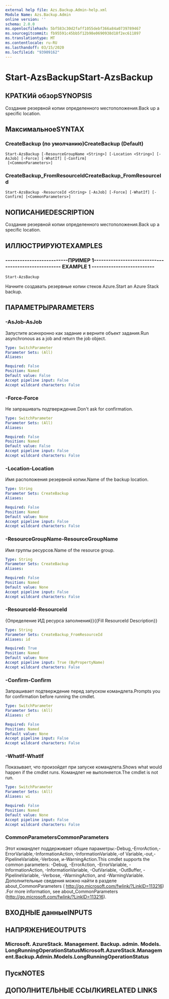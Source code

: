 ```yaml
---
external help file: Azs.Backup.Admin-help.xml
Module Name: Azs.Backup.Admin
online version: ''
schema: 2.0.0
ms.openlocfilehash: 5bf583c30d2faff1055debf366a84a0739789467
ms.sourcegitcommit: fb95591c45bb5f12b98e0690938d18f2ec611897
ms.translationtype: MT
ms.contentlocale: ru-RU
ms.lasthandoff: 03/15/2020
ms.locfileid: "93909162"
---
```

# <span data-ttu-id="d7f28-101">Start-AzsBackup</span><span class="sxs-lookup"><span data-stu-id="d7f28-101">Start-AzsBackup</span></span>

## <span data-ttu-id="d7f28-102">КРАТКИй обзор</span><span class="sxs-lookup"><span data-stu-id="d7f28-102">SYNOPSIS</span></span>
<span data-ttu-id="d7f28-103">Создание резервной копии определенного местоположения.</span><span class="sxs-lookup"><span data-stu-id="d7f28-103">Back up a specific location.</span></span>

## <span data-ttu-id="d7f28-104">Максимальное</span><span class="sxs-lookup"><span data-stu-id="d7f28-104">SYNTAX</span></span>

### <span data-ttu-id="d7f28-105">CreateBackup (по умолчанию)</span><span class="sxs-lookup"><span data-stu-id="d7f28-105">CreateBackup (Default)</span></span>
```
Start-AzsBackup [-ResourceGroupName <String>] [-Location <String>] [-AsJob] [-Force] [-WhatIf] [-Confirm]
 [<CommonParameters>]
```

### <span data-ttu-id="d7f28-106">CreateBackup_FromResourceId</span><span class="sxs-lookup"><span data-stu-id="d7f28-106">CreateBackup_FromResourceId</span></span>
```
Start-AzsBackup -ResourceId <String> [-AsJob] [-Force] [-WhatIf] [-Confirm] [<CommonParameters>]
```

## <span data-ttu-id="d7f28-107">NОПИСАНИЕ</span><span class="sxs-lookup"><span data-stu-id="d7f28-107">DESCRIPTION</span></span>
<span data-ttu-id="d7f28-108">Создание резервной копии определенного местоположения.</span><span class="sxs-lookup"><span data-stu-id="d7f28-108">Back up a specific location.</span></span>

## <span data-ttu-id="d7f28-109">ИЛЛЮСТРИРУЮТ</span><span class="sxs-lookup"><span data-stu-id="d7f28-109">EXAMPLES</span></span>

### <span data-ttu-id="d7f28-110">--------------------------ПРИМЕР 1--------------------------</span><span class="sxs-lookup"><span data-stu-id="d7f28-110">-------------------------- EXAMPLE 1 --------------------------</span></span>
```
Start-AzsBackup
```

<span data-ttu-id="d7f28-111">Начните создавать резервные копии стеков Azure.</span><span class="sxs-lookup"><span data-stu-id="d7f28-111">Start an Azure Stack backup.</span></span>

## <span data-ttu-id="d7f28-112">ПАРАМЕТРЫ</span><span class="sxs-lookup"><span data-stu-id="d7f28-112">PARAMETERS</span></span>

### <span data-ttu-id="d7f28-113">-AsJob</span><span class="sxs-lookup"><span data-stu-id="d7f28-113">-AsJob</span></span>
<span data-ttu-id="d7f28-114">Запустите асинхронно как задание и верните объект задания.</span><span class="sxs-lookup"><span data-stu-id="d7f28-114">Run asynchronous as a job and return the job object.</span></span>

```yaml
Type: SwitchParameter
Parameter Sets: (All)
Aliases: 

Required: False
Position: Named
Default value: False
Accept pipeline input: False
Accept wildcard characters: False
```

### <span data-ttu-id="d7f28-115">-Force</span><span class="sxs-lookup"><span data-stu-id="d7f28-115">-Force</span></span>
<span data-ttu-id="d7f28-116">Не запрашивать подтверждение.</span><span class="sxs-lookup"><span data-stu-id="d7f28-116">Don't ask for confirmation.</span></span>

```yaml
Type: SwitchParameter
Parameter Sets: (All)
Aliases: 

Required: False
Position: Named
Default value: False
Accept pipeline input: False
Accept wildcard characters: False
```

### <span data-ttu-id="d7f28-117">-Location</span><span class="sxs-lookup"><span data-stu-id="d7f28-117">-Location</span></span>
<span data-ttu-id="d7f28-118">Имя расположения резервной копии.</span><span class="sxs-lookup"><span data-stu-id="d7f28-118">Name of the backup location.</span></span>

```yaml
Type: String
Parameter Sets: CreateBackup
Aliases: 

Required: False
Position: Named
Default value: None
Accept pipeline input: False
Accept wildcard characters: False
```

### <span data-ttu-id="d7f28-119">-ResourceGroupName</span><span class="sxs-lookup"><span data-stu-id="d7f28-119">-ResourceGroupName</span></span>
<span data-ttu-id="d7f28-120">Имя группы ресурсов.</span><span class="sxs-lookup"><span data-stu-id="d7f28-120">Name of the resource group.</span></span>

```yaml
Type: String
Parameter Sets: CreateBackup
Aliases: 

Required: False
Position: Named
Default value: None
Accept pipeline input: False
Accept wildcard characters: False
```

### <span data-ttu-id="d7f28-121">-ResourceId</span><span class="sxs-lookup"><span data-stu-id="d7f28-121">-ResourceId</span></span>
<span data-ttu-id="d7f28-122">{Определение ИД ресурса заполнения}}</span><span class="sxs-lookup"><span data-stu-id="d7f28-122">{{Fill ResourceId Description}}</span></span>

```yaml
Type: String
Parameter Sets: CreateBackup_FromResourceId
Aliases: id

Required: True
Position: Named
Default value: None
Accept pipeline input: True (ByPropertyName)
Accept wildcard characters: False
```

### <span data-ttu-id="d7f28-123">-Confirm</span><span class="sxs-lookup"><span data-stu-id="d7f28-123">-Confirm</span></span>
<span data-ttu-id="d7f28-124">Запрашивает подтверждение перед запуском командлета.</span><span class="sxs-lookup"><span data-stu-id="d7f28-124">Prompts you for confirmation before running the cmdlet.</span></span>

```yaml
Type: SwitchParameter
Parameter Sets: (All)
Aliases: cf

Required: False
Position: Named
Default value: None
Accept pipeline input: False
Accept wildcard characters: False
```

### <span data-ttu-id="d7f28-125">-WhatIf</span><span class="sxs-lookup"><span data-stu-id="d7f28-125">-WhatIf</span></span>
<span data-ttu-id="d7f28-126">Показывает, что произойдет при запуске командлета.</span><span class="sxs-lookup"><span data-stu-id="d7f28-126">Shows what would happen if the cmdlet runs.</span></span>
<span data-ttu-id="d7f28-127">Командлет не выполняется.</span><span class="sxs-lookup"><span data-stu-id="d7f28-127">The cmdlet is not run.</span></span>

```yaml
Type: SwitchParameter
Parameter Sets: (All)
Aliases: wi

Required: False
Position: Named
Default value: None
Accept pipeline input: False
Accept wildcard characters: False
```

### <span data-ttu-id="d7f28-128">CommonParameters</span><span class="sxs-lookup"><span data-stu-id="d7f28-128">CommonParameters</span></span>
<span data-ttu-id="d7f28-129">Этот командлет поддерживает общие параметры:-Debug,-ErrorAction,-ErrorVariable,-InformationAction,-InformationVariable,-of Variable,-out,-PipelineVariable,-Verbose, и-WarningAction.</span><span class="sxs-lookup"><span data-stu-id="d7f28-129">This cmdlet supports the common parameters: -Debug, -ErrorAction, -ErrorVariable, -InformationAction, -InformationVariable, -OutVariable, -OutBuffer, -PipelineVariable, -Verbose, -WarningAction, and -WarningVariable.</span></span> <span data-ttu-id="d7f28-130">Дополнительные сведения можно найти в разделе about_CommonParameters ( http://go.microsoft.com/fwlink/?LinkID=113216) .</span><span class="sxs-lookup"><span data-stu-id="d7f28-130">For more information, see about_CommonParameters (http://go.microsoft.com/fwlink/?LinkID=113216).</span></span>

## <span data-ttu-id="d7f28-131">ВХОДНЫЕ данные</span><span class="sxs-lookup"><span data-stu-id="d7f28-131">INPUTS</span></span>

## <span data-ttu-id="d7f28-132">НАПРЯЖЕНИЕ</span><span class="sxs-lookup"><span data-stu-id="d7f28-132">OUTPUTS</span></span>

### <span data-ttu-id="d7f28-133">Microsoft. AzureStack. Management. Backup. admin. Models. LongRunningOperationStatus</span><span class="sxs-lookup"><span data-stu-id="d7f28-133">Microsoft.AzureStack.Management.Backup.Admin.Models.LongRunningOperationStatus</span></span>

## <span data-ttu-id="d7f28-134">Пуск</span><span class="sxs-lookup"><span data-stu-id="d7f28-134">NOTES</span></span>

## <span data-ttu-id="d7f28-135">ДОПОЛНИТЕЛЬНЫЕ ССЫЛКИ</span><span class="sxs-lookup"><span data-stu-id="d7f28-135">RELATED LINKS</span></span>

